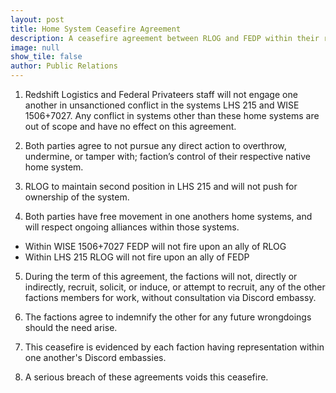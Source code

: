 ```yaml
---
layout: post
title: Home System Ceasefire Agreement
description: A ceasefire agreement between RLOG and FEDP within their respective home systems.
image: null
show_tile: false
author: Public Relations
---
```


1. Redshift Logistics and Federal Privateers staff will not engage one another in unsanctioned conflict in the systems LHS 215 and WISE 1506+7027. Any conflict in systems other than these home systems are out of scope and have no effect on this agreement.

2. Both parties agree to not pursue any direct action to overthrow,
undermine, or tamper with; faction’s control of their respective native home system.

3. RLOG to maintain second position in LHS 215 and will not push for ownership of the system.

4. Both parties have free movement in one anothers home systems, and will respect ongoing alliances within those systems.
- Within WISE 1506+7027 FEDP will not fire upon an ally of RLOG
- Within LHS 215 RLOG will not fire upon an ally of FEDP

5. During the term of this agreement, the factions will not, directly or indirectly, recruit, solicit, or induce, or attempt to recruit, any of the other factions members for work, without consultation via Discord embassy.

6. The factions agree to indemnify the other for any future wrongdoings should the need arise.

7. This ceasefire is evidenced by each faction having representation within one another's Discord embassies.

8. A serious breach of these agreements voids this ceasefire.
